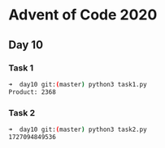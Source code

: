 # Advent of Code 2020

## Day 10

### Task 1

```bash
➜  day10 git:(master) python3 task1.py 
Product: 2368
```

### Task 2

```bash
➜  day10 git:(master) python3 task2.py
1727094849536
```

